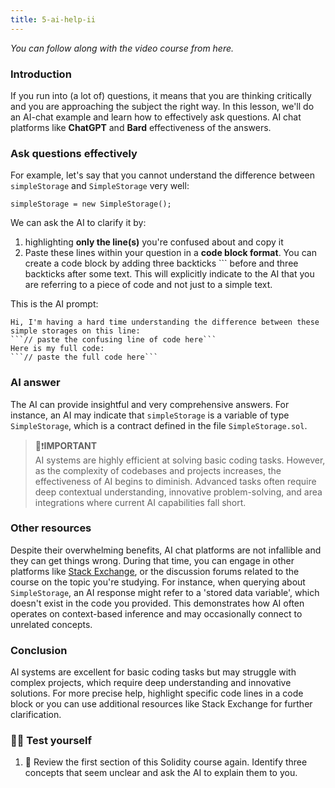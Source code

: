 ```yaml
---
title: 5-ai-help-ii
---
```


_You can follow along with the video course from here._

### Introduction

If you run into (a lot of) questions, it means that you are thinking critically and you are approaching the subject the right way. In this lesson, we'll do an AI-chat example and learn how to effectively ask questions.
AI chat platforms like **ChatGPT** and **Bard**
effectiveness of the answers.

### Ask questions effectively

For example, let's say that you cannot understand the difference between `simpleStorage` and `SimpleStorage` very well:

```solidity
simpleStorage = new SimpleStorage();
```

We can ask the AI to clarify it by:

1. highlighting **only the line(s)** you're confused about and copy it
2. Paste these lines within your question in a **code block format**. You can create a code block by adding three backticks ``` before and three backticks after some text. This will explicitly indicate to the AI that you are referring to a piece of code and not just to a simple text.

This is the AI prompt:

````
Hi, I'm having a hard time understanding the difference between these simple storages on this line:
```// paste the confusing line of code here```
Here is my full code:
```// paste the full code here```
````

### AI answer

The AI can provide insightful and very comprehensive answers. For instance, an AI may indicate that `simpleStorage` is a variable of type `SimpleStorage`, which is a contract defined in the file `SimpleStorage.sol`.

> 👀❗**IMPORTANT** <br>
> AI systems are highly efficient at solving basic coding tasks. However, as the complexity of codebases and projects increases, the effectiveness of AI begins to diminish. Advanced tasks often require deep contextual understanding, innovative problem-solving, and area integrations where current AI capabilities fall short.

### Other resources

Despite their overwhelming benefits, AI chat platforms are not infallible and they can get things wrong. During that time, you can engage in other platforms like [Stack Exchange](https://ethereum.stackexchange.com/), or the discussion forums related to the course on the topic you're studying. For instance, when querying about `SimpleStorage`, an AI response might refer to a 'stored data variable', which doesn't exist in the code you provided. This demonstrates how AI often operates on context-based inference and may occasionally connect to unrelated concepts.

### Conclusion

AI systems are excellent for basic coding tasks but may struggle with complex projects, which require deep understanding and innovative solutions. For more precise help, highlight specific code lines in a code block or you can use additional resources like Stack Exchange for further clarification.

### 🧑‍💻 Test yourself

1. 📕 Review the first section of this Solidity course again. Identify three concepts that seem unclear and ask the AI to explain them to you.

